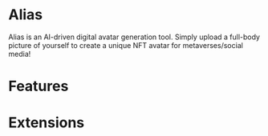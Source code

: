 # Alias

Alias is an AI-driven digital avatar generation tool. Simply upload a full-body picture of yourself to create a unique NFT avatar for metaverses/social media!

# Features

# Extensions